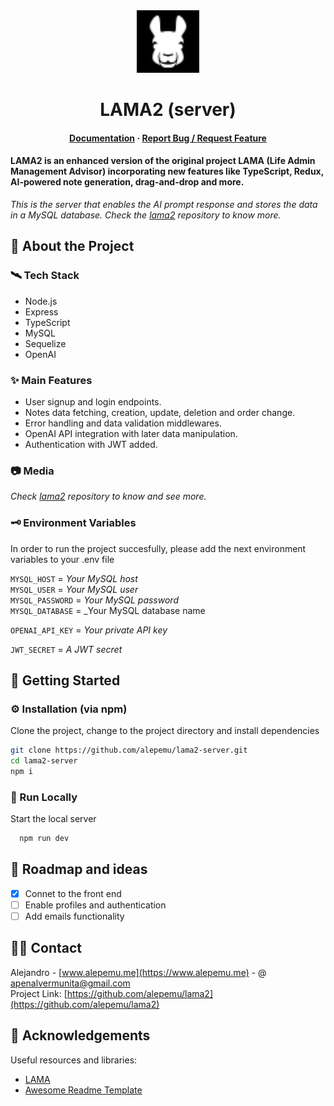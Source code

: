 <div align="center" >
  <img src="public/logo.svg" alt="logo" height="100" style="filter: invert(1);"/>
  <h1>LAMA2 (server)</h1>
</div>

<div align="center" >
  <h4>
    <a href="https://github.com/alepemu/lama2">Documentation</a>
    <span> · </span>
    <a href="https://github.com/alepemu/lama2/issues">Report Bug / Request Feature</a>
  </h4>
</div>

#### LAMA2 is an enhanced version of the original project LAMA (Life Admin Management Advisor) incorporating new features like TypeScript, Redux, AI-powered note generation, drag-and-drop and more.

_This is the server that enables the AI prompt response and stores the data in a MySQL database. Check the <a href="https://github.com/alepemu/lama2">lama2</a> repository to know more._

## 📄 About the Project

### 🛰️ Tech Stack

- Node.js
- Express
- TypeScript
- MySQL
- Sequelize
- OpenAI

### ✨ Main Features

- User signup and login endpoints.
- Notes data fetching, creation, update, deletion and order change.
- Error handling and data validation middlewares.
- OpenAI API integration with later data manipulation.
- Authentication with JWT added.

### 📷 Media

_Check <a href="https://github.com/alepemu/lama2">lama2</a> repository to know and see more._

### 🗝️ Environment Variables

In order to run the project succesfully, please add the next environment variables to your .env file

`MYSQL_HOST` = _Your MySQL host_  
`MYSQL_USER` = _Your MySQL user_  
`MYSQL_PASSWORD` = _Your MySQL password_  
`MYSQL_DATABASE` = \_Your MySQL database name

`OPENAI_API_KEY` = _Your private API key_

`JWT_SECRET` = _A JWT secret_

## 🏁 Getting Started

### ⚙️ Installation (via npm)

Clone the project, change to the project directory and install dependencies

```bash
git clone https://github.com/alepemu/lama2-server.git
cd lama2-server
npm i
```

### 👟 Run Locally

Start the local server

```bash
  npm run dev
```

## 🧭 Roadmap and ideas

- [x] Connet to the front end
- [ ] Enable profiles and authentication
- [ ] Add emails functionality

## 👨‍💻 Contact

Alejandro - [www.alepemu.me](https://www.alepemu.me) - @ apenalvermunita@gmail.com  
Project Link: [https://github.com/alepemu/lama2](https://github.com/alepemu/lama2)

## 💎 Acknowledgements

Useful resources and libraries:

- [LAMA](https://github.com/alepemu/lama)
- [Awesome Readme Template](https://github.com/Louis3797/awesome-readme-template)
